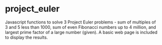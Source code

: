 # project_euler
Javascript functions to solve 3 Project Euler problems - sum of multiples of 3 and 5 less than 1000, sum of even Fibonacci numbers up to 4 million, and largest prime factor of a large number (given).  A basic web page is included to display the results.
